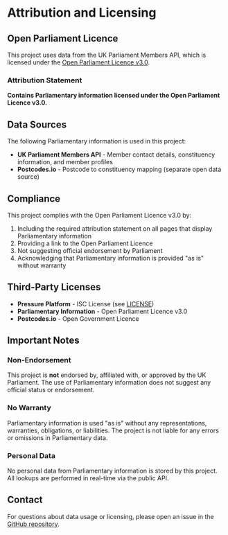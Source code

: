 # Attribution and Licensing

## Open Parliament Licence

This project uses data from the UK Parliament Members API, which is licensed under the [Open Parliament Licence v3.0](https://www.parliament.uk/site-information/copyright-parliament/open-parliament-licence/).

### Attribution Statement

**Contains Parliamentary information licensed under the Open Parliament Licence v3.0.**

## Data Sources

The following Parliamentary information is used in this project:

- **UK Parliament Members API** - Member contact details, constituency information, and member profiles
- **Postcodes.io** - Postcode to constituency mapping (separate open data source)

## Compliance

This project complies with the Open Parliament Licence v3.0 by:

1. Including the required attribution statement on all pages that display Parliamentary information
2. Providing a link to the Open Parliament Licence
3. Not suggesting official endorsement by Parliament
4. Acknowledging that Parliamentary information is provided "as is" without warranty

## Third-Party Licenses

- **Pressure Platform** - ISC License (see [LICENSE](LICENSE))
- **Parliamentary Information** - Open Parliament Licence v3.0
- **Postcodes.io** - Open Government Licence

## Important Notes

### Non-Endorsement

This project is **not** endorsed by, affiliated with, or approved by the UK Parliament. The use of Parliamentary information does not suggest any official status or endorsement.

### No Warranty

Parliamentary information is used "as is" without any representations, warranties, obligations, or liabilities. The project is not liable for any errors or omissions in Parliamentary data.

### Personal Data

No personal data from Parliamentary information is stored by this project. All lookups are performed in real-time via the public API.

## Contact

For questions about data usage or licensing, please open an issue in the [GitHub repository](https://github.com/lukeocodes/pressure).
